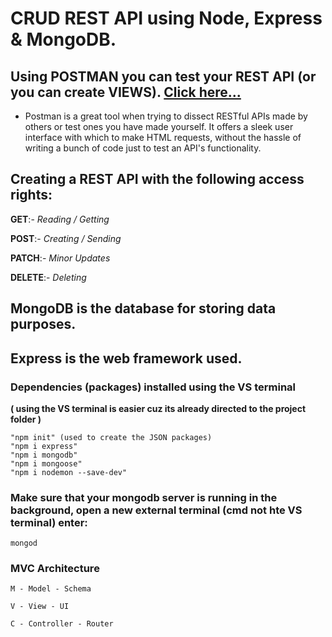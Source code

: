 # CRUD REST API using Node, Express & MongoDB.

## Using POSTMAN you can test your REST API (or you can create VIEWS). [Click here...](https://www.postman.com/)

 * Postman is a great tool when trying to dissect RESTful APIs made by others or test ones you have made yourself. It offers a sleek user interface with which to make HTML requests, without the hassle of writing a bunch of code just to test an API's functionality. 

## Creating a REST API with the following access rights:

**GET**:- *Reading / Getting* 

**POST**:- *Creating / Sending*

**PATCH**:- *Minor Updates*

**DELETE**:- *Deleting*

## MongoDB is the database for storing data purposes.

## Express is the web framework used.

### Dependencies (packages) installed using the VS terminal 
**( using the VS terminal is easier cuz its already directed to the project folder )**

    "npm init" (used to create the JSON packages)
    "npm i express"
    "npm i mongodb"
    "npm i mongoose"
    "npm i nodemon --save-dev"

### Make sure that your mongodb server is running in the background, open a new external terminal (cmd not hte VS terminal) enter:

    mongod

### MVC Architecture

    M - Model - Schema

    V - View - UI

    C - Controller - Router
